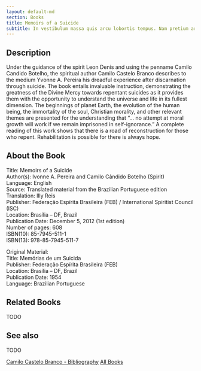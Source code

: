 ```yaml
---
layout: default-md
section: Books
title: Memoirs of a Suicide
subtitle: In vestibulum massa quis arcu lobortis tempus. Nam pretium arcu in odio vulputate luctus.
---
```


## Description
Under the guidance of the spirit Leon Denis and using the penname Camilo Candido Botelho, the spiritual author Camilo Castelo Branco describes to the medium Yvonne A. Pereira his dreadful experience after discarnation through suicide. The book entails invaluable instruction, demonstrating the greatness of the Divine Mercy towards repentant suicides as it provides them with the opportunity to understand the universe and life in its fullest dimension. The beginnings of planet Earth, the evolution of the human being, the immortality of the soul, Christian morality, and other relevant themes are presented for the understanding that “… no attempt at moral growth will work if we remain imprisoned in self-ignorance.” A complete reading of this work shows that there is a road of reconstruction for those who repent. Rehabilitation is possible for there is always hope.



## About the Book
Title: 	Memoirs of a Suicide   
Author(s): 	Ivonne A. Pereira and Camilo Cândido Botelho (Spirit)   
Language: 	English   
Source: 	Translated material from the Brazilian Portuguese edition   
Translation: 	Illy Reis   
Publisher: 	Federação Espírita Brasileira (FEB) / International Spiritist Council (ISC)   
Location: 	Brasília – DF, Brazil   
Publication Date: 	December 5, 2012 (1st edition)   
Number of pages: 	608   
ISBN(10): 	85-7945-511-1   
ISBN(13): 	978-85-7945-511-7   
   
Original Material: 	   
Title: 	Memórias de um Suicida   
Publisher: 	Federação Espírita Brasileira (FEB)   
Location: 	Brasília – DF, Brazil   
Publication Date: 	1954   
Language: 	Brazilian Portuguese   


## Related Books
TODO


## See also
TODO


<a href="/books/camilo-botelho" class="button">Camilo Castelo Branco - Bibliography</a>
<a href="/books" class="button">All Books</a>

